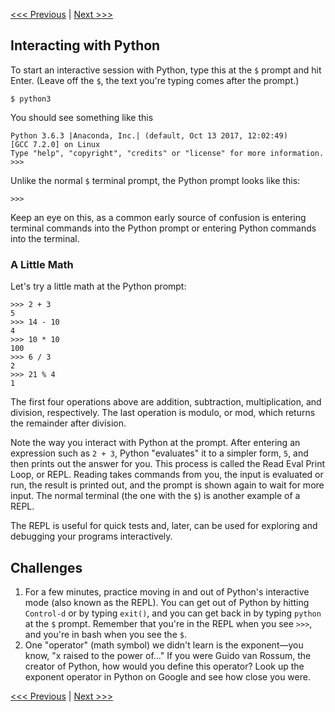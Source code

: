 [<<< Previous](installation.md) | [Next >>>](types.md)

## Interacting with Python

To start an interactive session with Python, type this at the `$` prompt and hit Enter. (Leave off the `$`, the text you're typing comes after the prompt.)

	$ python3
	
You should see something like this

```
Python 3.6.3 |Anaconda, Inc.| (default, Oct 13 2017, 12:02:49) 
[GCC 7.2.0] on Linux
Type "help", "copyright", "credits" or "license" for more information.
>>> 
```

Unlike the normal `$` terminal prompt, the Python prompt looks like this:

```
>>>
```

Keep an eye on this, as a common early source of confusion is entering terminal commands into the Python prompt or entering Python commands into the terminal.

### A Little Math

Let's try a little math at the Python prompt:

```
>>> 2 + 3
5
>>> 14 - 10
4
>>> 10 * 10
100
>>> 6 / 3
2
>>> 21 % 4
1
```

The first four operations above are addition, subtraction, multiplication, and division, respectively. The last operation is modulo, or mod, which returns the remainder after division.

Note the way you interact with Python at the prompt. After entering an expression such as `2 + 3`, Python "evaluates" it to a simpler form, `5`, and then prints out the answer for you. This process is called the Read Eval Print Loop, or REPL. Reading takes commands from you, the input is evaluated or run, the result is printed out, and the prompt is shown again to wait for more input. The normal terminal (the one with the `$`) is another example of a REPL. 

The REPL is useful for quick tests and, later, can be used for exploring and debugging your programs interactively.

## Challenges

1. For a few minutes, practice moving in and out of Python's interactive mode (also known as the REPL). You can get out of Python by hitting `Control-d` or by typing `exit()`, and you can get back in by typing `python` at the `$` prompt. Remember that you're in the REPL when you see `>>>`, and you're in bash when you see the `$`.
2. One "operator" (math symbol) we didn't learn is the exponent—you know, "x raised to the power of..."  If you were Guido van Rossum, the creator of Python, how would you define this operator? Look up the exponent operator in Python on Google and see how close you were.

[<<< Previous](installation.md) | [Next >>>](types.md)
